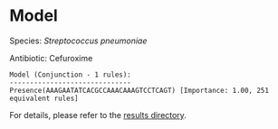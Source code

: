 
# Model

Species: *Streptococcus pneumoniae*

Antibiotic: Cefuroxime

```
Model (Conjunction - 1 rules):
------------------------------
Presence(AAAGAATATCACGCCAAACAAAGTCCTCAGT) [Importance: 1.00, 251 equivalent rules]

```

For details, please refer to the [results directory](../../../../../results/scm_b/streptococcus%20pneumoniae/cefuroxime/repeat_7/).


